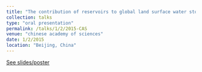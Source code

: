 ```yaml
---
title: "The contribution of reservoirs to global land surface water storage variations"
collection: talks
type: "oral presentation"
permalink: /talks/1/2/2015-CAS
venue: "chinese academy of sciences"
date: 1/2/2015
location: "Beijing, China"
---
```


[See slides/poster](https://1drv.ms/b/s!Ao47KtQYIZUrsTUoHkMJazuygu2I?e=BMVG0w)
